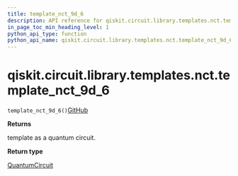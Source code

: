 ```yaml
---
title: template_nct_9d_6
description: API reference for qiskit.circuit.library.templates.nct.template_nct_9d_6
in_page_toc_min_heading_level: 1
python_api_type: function
python_api_name: qiskit.circuit.library.templates.nct.template_nct_9d_6
---
```


# qiskit.circuit.library.templates.nct.template\_nct\_9d\_6

<span id="qiskit.circuit.library.templates.nct.template_nct_9d_6" />

`template_nct_9d_6()`[GitHub](https://github.com/qiskit/qiskit/tree/stable/0.41/qiskit/circuit/library/templates/nct/template_nct_9d_6.py "view source code")

**Returns**

template as a quantum circuit.

**Return type**

[QuantumCircuit](qiskit.circuit.QuantumCircuit "qiskit.circuit.QuantumCircuit")

